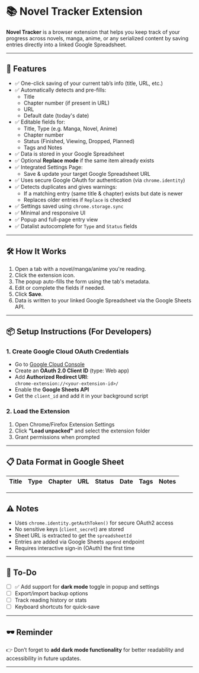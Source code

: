 # 📚 Novel Tracker Extension

**Novel Tracker** is a browser extension that helps you keep track of your progress across novels, manga, anime, or any serialized content by saving entries directly into a linked Google Spreadsheet.

---

## 🚀 Features

- ✅ One-click saving of your current tab’s info (title, URL, etc.)
- ✅ Automatically detects and pre-fills:
  - Title
  - Chapter number (if present in URL)
  - URL
  - Default date (today's date)
- ✅ Editable fields for:
  - Title, Type (e.g. Manga, Novel, Anime)
  - Chapter number
  - Status (Finished, Viewing, Dropped, Planned)
  - Tags and Notes
- ✅ Data is stored in your Google Spreadsheet
- ✅ Optional **Replace mode** if the same item already exists
- ✅ Integrated Settings Page:
  - Save & update your target Google Spreadsheet URL
- ✅ Uses secure Google OAuth for authentication (via `chrome.identity`)
- ✅ Detects duplicates and gives warnings:
  - If a matching entry (same title & chapter) exists but date is newer
  - Replaces older entries if `Replace` is checked
- ✅ Settings saved using `chrome.storage.sync`
- ✅ Minimal and responsive UI
- ✅ Popup and full-page entry view
- ✅ Datalist autocomplete for `Type` and `Status` fields

---

## 🛠️ How It Works

1. Open a tab with a novel/manga/anime you're reading.
2. Click the extension icon.
3. The popup auto-fills the form using the tab's metadata.
4. Edit or complete the fields if needed.
5. Click **Save**.
6. Data is written to your linked Google Spreadsheet via the Google Sheets API.

---

## 📦 Setup Instructions (For Developers)

### 1. Create Google Cloud OAuth Credentials

- Go to [Google Cloud Console](https://console.cloud.google.com/apis/credentials)
- Create an **OAuth 2.0 Client ID** (type: Web app)
- Add **Authorized Redirect URI**:  
  `chrome-extension://<your-extension-id>/`
- Enable the **Google Sheets API**
- Get the `client_id` and add it in your background script

### 2. Load the Extension

1. Open Chrome/Firefox Extension Settings
2. Click **"Load unpacked"** and select the extension folder
3. Grant permissions when prompted

---

## 📋 Data Format in Google Sheet

| Title | Type | Chapter | URL | Status | Date | Tags | Notes |
|-------|------|---------|-----|--------|------|------|-------|

---

## ⚠️ Notes

- Uses `chrome.identity.getAuthToken()` for secure OAuth2 access
- No sensitive keys (`client_secret`) are stored
- Sheet URL is extracted to get the `spreadsheetId`
- Entries are added via Google Sheets `append` endpoint
- Requires interactive sign-in (OAuth) the first time

---

## 🧪 To-Do

- [ ] ✅ Add support for **dark mode** toggle in popup and settings
- [ ] Export/import backup options
- [ ] Track reading history or stats
- [ ] Keyboard shortcuts for quick-save

---

## 🕶️ Reminder

👉 Don’t forget to **add dark mode functionality** for better readability and accessibility in future updates.

---
